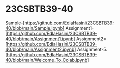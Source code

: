 # 23CSBTB39-40
Sample-[https://github.com/EdlaHasini/23CSBTB39-40/blob/main/Sample.ipynb]
Assignment1-[https://github.com/EdlaHasini/23CSBTB39-40/blob/main/Assignment1.ipynb]
Assignment2=[https://github.com/EdlaHasini/23CSBTB39-40/blob/main/Assignment2.ipynb]
Assignment-5.[https://github.com/EdlaHasini/23CSBTB39-40/blob/main/Welcome_To_Colab.ipynb]
